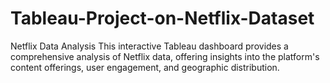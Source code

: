 # Tableau-Project-on-Netflix-Dataset
 Netflix Data Analysis This interactive Tableau dashboard provides a comprehensive analysis of Netflix data, offering insights into the platform's content offerings, user engagement, and geographic distribution.
